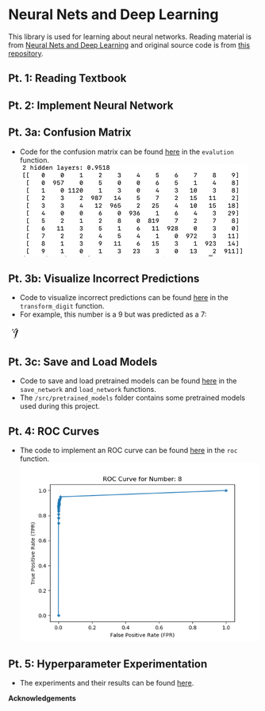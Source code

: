 # Neural Nets and Deep Learning
This library is used for learning about neural networks. Reading material is from [Neural Nets and Deep Learning](http://neuralnetworksanddeeplearning.com/chap1.html) and original source code is from [this repository](https://github.com/mnielsen/neural-networks-and-deep-learning.git).

## Pt. 1: Reading Textbook
## Pt. 2: Implement Neural Network
## Pt. 3a: Confusion Matrix
- Code for the confusion matrix can be found [here](/src/network.py) in the `evalution` function.
![Confusion Matrix](/src/confusion_matrix/confusin_matrix.png)

## Pt. 3b: Visualize Incorrect Predictions
- Code to visualize incorrect predictions can be found [here](src/network.py) in the `transform_digit` function.
- For example, this number is a 9 but was predicted as a 7:

![Mislabeled Number](/src/mislabeled_nums/actual_9/predict_7.png)

## Pt. 3c: Save and Load Models
- Code to save and load pretrained models can be found [here](src/network.py) in the `save_network` and `load_network` functions.
- The `/src/pretrained_models` folder contains some pretrained models used during this project.

## Pt. 4: ROC Curves
- The code to implement an ROC curve can be found [here](src/network.py) in the `roc` function.
![ROC Curve](src/ROC/ROC_8.png)

## Pt. 5: Hyperparameter Experimentation
- The experiments and their results can be found [here](hyperparam_exp.pdf).

**Acknowledgements** 

